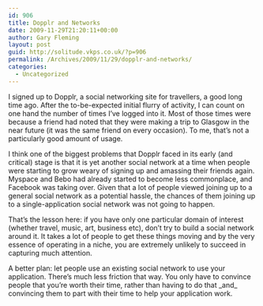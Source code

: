 ```yaml
---
id: 906
title: Dopplr and Networks
date: 2009-11-29T21:20:11+00:00
author: Gary Fleming
layout: post
guid: http://solitude.vkps.co.uk/?p=906
permalink: /Archives/2009/11/29/dopplr-and-networks/
categories:
  - Uncategorized
---
```

I signed up to Dopplr, a social networking site for travellers, a good long time ago. After the to-be-expected initial flurry of activity, I can count on one hand the number of times I&#8217;ve logged into it. Most of those times were because a friend had noted that they were making a trip to Glasgow in the near future (it was the same friend on every occasion). To me, that&#8217;s not a particularly good amount of usage.

I think one of the biggest problems that Dopplr faced in its early (and critical) stage is that it is yet another social network at a time when people were starting to grow weary of signing up and amassing their friends again. Myspace and Bebo had already started to become less commonplace, and Facebook was taking over. Given that a lot of people viewed joining up to a general social network as a potential hassle, the chances of them joining up to a single-application social network was not going to happen.

That&#8217;s the lesson here: if you have only one particular domain of interest (whether travel, music, art, business etc), don&#8217;t try to build a social network around it. It takes a lot of people to get these things moving and by the very essence of operating in a niche, you are extremely unlikely to succeed in capturing much attention.

A better plan: let people use an existing social network to use your application. There&#8217;s much less friction that way. You only have to convince people that you&#8217;re worth their time, rather than having to do that \_and\_ convincing them to part with their time to help your application work.